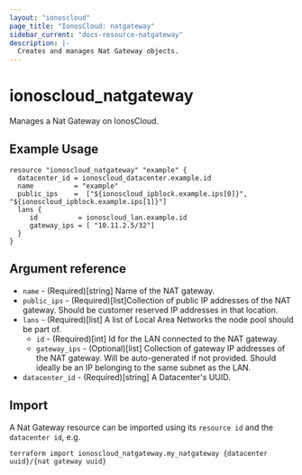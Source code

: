 ```yaml
---
layout: "ionoscloud"
page_title: "IonosCloud: natgateway"
sidebar_current: "docs-resource-natgateway"
description: |-
  Creates and manages Nat Gateway objects.
---
```


# ionoscloud_natgateway

Manages a Nat Gateway on IonosCloud.

## Example Usage

```hcl
resource "ionoscloud_natgateway" "example" {
  datacenter_id = ionoscloud_datacenter.example.id
  name          = "example"
  public_ips    =  ["${ionoscloud_ipblock.example.ips[0]}", "${ionoscloud_ipblock.example.ips[1]}"]
  lans {
     id          = ionoscloud_lan.example.id
     gateway_ips = [ "10.11.2.5/32"]
  }
}
```

## Argument reference

- `name` - (Required)[string] Name of the NAT gateway.
- `public_ips` - (Required)[list]Collection of public IP addresses of the NAT gateway. Should be customer reserved IP addresses in that location.
- `lans` - (Required)[list] A list of Local Area Networks the node pool should be part of.
  - `id` - (Required)[int] Id for the LAN connected to the NAT gateway.
  - `gateway_ips` - (Optional)[list] Collection of gateway IP addresses of the NAT gateway. Will be auto-generated if not provided. Should ideally be an IP belonging to the same subnet as the LAN.
- `datacenter_id` - (Required)[string] A Datacenter's UUID.


## Import

A Nat Gateway resource can be imported using its `resource id` and the `datacenter id`, e.g.

```shell
terraform import ionoscloud_natgateway.my_natgateway {datacenter uuid}/{nat gateway uuid}
```
